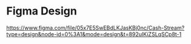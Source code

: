 # Figma Design
https://www.figma.com/file/05x7E5SwEBdLKJasKBj0nc/Cash-Stream?type=design&node-id=0%3A1&mode=design&t=892uIKiZSLqSCp8t-1

